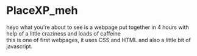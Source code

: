 # PlaceXP_meh
heyo
what you're about to see is a webpage put together in 4 hours with help of a little craziness and loads of caffeine  
this is one of first webpages, it uses CSS and HTML and also a little bit of javascript.
